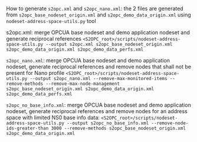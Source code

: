 How to generate `s2opc.xml` and `s2opc_nano.xml`: the 2 files are generated from `s2opc_base_nodeset_origin.xml` and `s2opc_demo_data_origin.xml` using `nodeset-address-space-utils.py` tool

s2opc.xml: merge OPCUA base nodeset and demo application nodeset and generate reciprocal references
`<S2OPC_root>/scripts/nodeset-address-space-utils.py --output s2opc.xml s2opc_base_nodeset_origin.xml s2opc_demo_data_origin.xml s2opc_demo_data_perfs.xml`

`s2opc_nano.xml`: merge OPCUA base nodeset and demo application nodeset, generate reciprocal references and remove nodes that shall not be present for Nano profile
`<S2OPC_root>/scripts/nodeset-address-space-utils.py --output s2opc_nano.xml --remove-max-monitored-items --remove-methods --remove-max-node-management s2opc_base_nodeset_origin.xml s2opc_demo_data_origin.xml  s2opc_demo_data_perfs.xml`

`s2opc_no_base_info.xml`: merge OPCUA base nodeset and demo application nodeset, generate reciprocal references and remove nodes for an address space with limited NS0 base info data:
`<S2OPC_root>/scripts/nodeset-address-space-utils.py --output s2opc_no_base_info.xml --remove-node-ids-greater-than 3000 --remove-methods s2opc_base_nodeset_origin.xml s2opc_demo_data_origin.xml`
